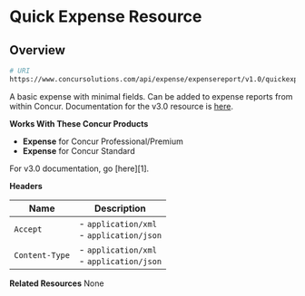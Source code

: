 # Quick Expense Resource

## Overview

```bash
# URI
https://www.concursolutions.com/api/expense/expensereport/v1.0/quickexpense
```

A basic expense with minimal fields. Can be added to expense reports from within Concur. Documentation for the v3.0 resource is [here](/api-reference/expense/quick-expense/index.html).

**Works With These Concur Products**

* **Expense** for Concur Professional/Premium
* **Expense** for Concur Standard

For v3.0 documentation, go [here][1].

**Headers**

| Name | Description |
| ---- | ----------- |
| `Accept` | - `application/xml` <br> - `application/json` |
| `Content-Type` | - `application/xml` <br> - `application/json` |

**Related Resources**
None
